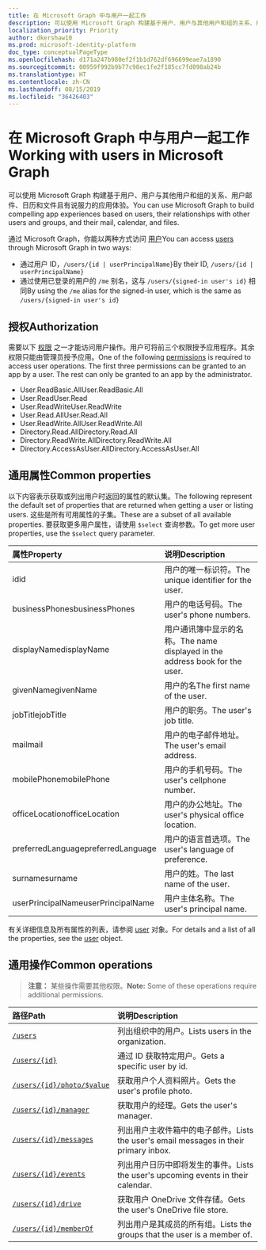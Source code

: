 ```yaml
---
title: 在 Microsoft Graph 中与用户一起工作
description: 可以使用 Microsoft Graph 构建基于用户、用户与其他用户和组的关系、用户邮件、日历和文件且有说服力的应用体验。
localization_priority: Priority
author: dkershaw10
ms.prod: microsoft-identity-platform
doc_type: conceptualPageType
ms.openlocfilehash: d171a247b980ef2f1b1d762df696699eae7a1890
ms.sourcegitcommit: 00959f992b9b77c98ec1fe2f185cc7fd098ab24b
ms.translationtype: HT
ms.contentlocale: zh-CN
ms.lasthandoff: 08/15/2019
ms.locfileid: "36426403"
---
```

# <a name="working-with-users-in-microsoft-graph"></a><span data-ttu-id="fcf2b-103">在 Microsoft Graph 中与用户一起工作</span><span class="sxs-lookup"><span data-stu-id="fcf2b-103">Working with users in Microsoft Graph</span></span>

<span data-ttu-id="fcf2b-104">可以使用 Microsoft Graph 构建基于用户、用户与其他用户和组的关系、用户邮件、日历和文件且有说服力的应用体验。</span><span class="sxs-lookup"><span data-stu-id="fcf2b-104">You can use Microsoft Graph to build compelling app experiences based on users, their relationships with other users and groups, and their mail, calendar, and files.</span></span>

<span data-ttu-id="fcf2b-105">通过 Microsoft Graph，你能以两种方式访问 [用户](user.md)</span><span class="sxs-lookup"><span data-stu-id="fcf2b-105">You can access [users](user.md) through Microsoft Graph in two ways:</span></span>

- <span data-ttu-id="fcf2b-106">通过用户 ID，`/users/{id | userPrincipalName}`</span><span class="sxs-lookup"><span data-stu-id="fcf2b-106">By their ID, `/users/{id | userPrincipalName}`</span></span>
- <span data-ttu-id="fcf2b-107">通过使用已登录的用户的 `/me` 别名，这与 `/users/{signed-in user's id}` 相同</span><span class="sxs-lookup"><span data-stu-id="fcf2b-107">By using the `/me` alias for the signed-in user, which is the same as `/users/{signed-in user's id}`</span></span>

## <a name="authorization"></a><span data-ttu-id="fcf2b-108">授权</span><span class="sxs-lookup"><span data-stu-id="fcf2b-108">Authorization</span></span>

<span data-ttu-id="fcf2b-p101">需要以下 [权限](https://developer.microsoft.com/graph/docs/authorization/permission_scopes) 之一才能访问用户操作。用户可将前三个权限授予应用程序。其余权限只能由管理员授予应用。</span><span class="sxs-lookup"><span data-stu-id="fcf2b-p101">One of the following [permissions](https://developer.microsoft.com/graph/docs/authorization/permission_scopes) is required to access user operations. The first three permissions can be granted to an app by a user. The rest can only be granted to an app by the administrator.</span></span>

- <span data-ttu-id="fcf2b-112">User.ReadBasic.All</span><span class="sxs-lookup"><span data-stu-id="fcf2b-112">User.ReadBasic.All</span></span>
- <span data-ttu-id="fcf2b-113">User.Read</span><span class="sxs-lookup"><span data-stu-id="fcf2b-113">User.Read</span></span>
- <span data-ttu-id="fcf2b-114">User.ReadWrite</span><span class="sxs-lookup"><span data-stu-id="fcf2b-114">User.ReadWrite</span></span>
- <span data-ttu-id="fcf2b-115">User.Read.All</span><span class="sxs-lookup"><span data-stu-id="fcf2b-115">User.Read.All</span></span>
- <span data-ttu-id="fcf2b-116">User.ReadWrite.All</span><span class="sxs-lookup"><span data-stu-id="fcf2b-116">User.ReadWrite.All</span></span>
- <span data-ttu-id="fcf2b-117">Directory.Read.All</span><span class="sxs-lookup"><span data-stu-id="fcf2b-117">Directory.Read.All</span></span>
- <span data-ttu-id="fcf2b-118">Directory.ReadWrite.All</span><span class="sxs-lookup"><span data-stu-id="fcf2b-118">Directory.ReadWrite.All</span></span>
- <span data-ttu-id="fcf2b-119">Directory.AccessAsUser.All</span><span class="sxs-lookup"><span data-stu-id="fcf2b-119">Directory.AccessAsUser.All</span></span>

## <a name="common-properties"></a><span data-ttu-id="fcf2b-120">通用属性</span><span class="sxs-lookup"><span data-stu-id="fcf2b-120">Common properties</span></span>

<span data-ttu-id="fcf2b-121">以下内容表示获取或列出用户时返回的属性的默认集。</span><span class="sxs-lookup"><span data-stu-id="fcf2b-121">The following represent the default set of properties that are returned when getting a user or listing users.</span></span> <span data-ttu-id="fcf2b-122">这些是所有可用属性的子集。</span><span class="sxs-lookup"><span data-stu-id="fcf2b-122">These are a subset of all available properties.</span></span> <span data-ttu-id="fcf2b-123">要获取更多用户属性，请使用 `$select` 查询参数。</span><span class="sxs-lookup"><span data-stu-id="fcf2b-123">To get more user properties, use the `$select` query parameter.</span></span>

|<span data-ttu-id="fcf2b-124">属性</span><span class="sxs-lookup"><span data-stu-id="fcf2b-124">Property</span></span> |<span data-ttu-id="fcf2b-125">说明</span><span class="sxs-lookup"><span data-stu-id="fcf2b-125">Description</span></span> |
|:----------|:-------------|
|<span data-ttu-id="fcf2b-126">id</span><span class="sxs-lookup"><span data-stu-id="fcf2b-126">id</span></span> | <span data-ttu-id="fcf2b-127">用户的唯一标识符。</span><span class="sxs-lookup"><span data-stu-id="fcf2b-127">The unique identifier for the user.</span></span>|
|<span data-ttu-id="fcf2b-128">businessPhones</span><span class="sxs-lookup"><span data-stu-id="fcf2b-128">businessPhones</span></span> | <span data-ttu-id="fcf2b-129">用户的电话号码。</span><span class="sxs-lookup"><span data-stu-id="fcf2b-129">The user's phone numbers.</span></span>|
|<span data-ttu-id="fcf2b-130">displayName</span><span class="sxs-lookup"><span data-stu-id="fcf2b-130">displayName</span></span> | <span data-ttu-id="fcf2b-131">用户通讯簿中显示的名称。</span><span class="sxs-lookup"><span data-stu-id="fcf2b-131">The name displayed in the address book for the user.</span></span>|
|<span data-ttu-id="fcf2b-132">givenName</span><span class="sxs-lookup"><span data-stu-id="fcf2b-132">givenName</span></span>| <span data-ttu-id="fcf2b-133">用户的名</span><span class="sxs-lookup"><span data-stu-id="fcf2b-133">The first name of the user.</span></span> |
|<span data-ttu-id="fcf2b-134">jobTitle</span><span class="sxs-lookup"><span data-stu-id="fcf2b-134">jobTitle</span></span> | <span data-ttu-id="fcf2b-135">用户的职务。</span><span class="sxs-lookup"><span data-stu-id="fcf2b-135">The user's job title.</span></span>|
|<span data-ttu-id="fcf2b-136">mail</span><span class="sxs-lookup"><span data-stu-id="fcf2b-136">mail</span></span>| <span data-ttu-id="fcf2b-137">用户的电子邮件地址。</span><span class="sxs-lookup"><span data-stu-id="fcf2b-137">The user's email address.</span></span> |
|<span data-ttu-id="fcf2b-138">mobilePhone</span><span class="sxs-lookup"><span data-stu-id="fcf2b-138">mobilePhone</span></span> | <span data-ttu-id="fcf2b-139">用户的手机号码。</span><span class="sxs-lookup"><span data-stu-id="fcf2b-139">The user's cellphone number.</span></span>|
|<span data-ttu-id="fcf2b-140">officeLocation</span><span class="sxs-lookup"><span data-stu-id="fcf2b-140">officeLocation</span></span> | <span data-ttu-id="fcf2b-141">用户的办公地址。</span><span class="sxs-lookup"><span data-stu-id="fcf2b-141">The user's physical office location.</span></span>|
|<span data-ttu-id="fcf2b-142">preferredLanguage</span><span class="sxs-lookup"><span data-stu-id="fcf2b-142">preferredLanguage</span></span> | <span data-ttu-id="fcf2b-143">用户的语言首选项。</span><span class="sxs-lookup"><span data-stu-id="fcf2b-143">The user's language of preference.</span></span>|
|<span data-ttu-id="fcf2b-144">surname</span><span class="sxs-lookup"><span data-stu-id="fcf2b-144">surname</span></span>| <span data-ttu-id="fcf2b-145">用户的姓。</span><span class="sxs-lookup"><span data-stu-id="fcf2b-145">The last name of the user.</span></span> |
|<span data-ttu-id="fcf2b-146">userPrincipalName</span><span class="sxs-lookup"><span data-stu-id="fcf2b-146">userPrincipalName</span></span>| <span data-ttu-id="fcf2b-147">用户主体名称。</span><span class="sxs-lookup"><span data-stu-id="fcf2b-147">The user's principal name.</span></span> |

<span data-ttu-id="fcf2b-148">有关详细信息及所有属性的列表，请参阅 [user](user.md) 对象。</span><span class="sxs-lookup"><span data-stu-id="fcf2b-148">For details and a list of all the properties, see the [user](user.md) object.</span></span>

## <a name="common-operations"></a><span data-ttu-id="fcf2b-149">通用操作</span><span class="sxs-lookup"><span data-stu-id="fcf2b-149">Common operations</span></span>

> <span data-ttu-id="fcf2b-150">**注意：** 某些操作需要其他权限。</span><span class="sxs-lookup"><span data-stu-id="fcf2b-150">**Note:** Some of these operations require additional permissions.</span></span>

| <span data-ttu-id="fcf2b-151">路径</span><span class="sxs-lookup"><span data-stu-id="fcf2b-151">Path</span></span>    | <span data-ttu-id="fcf2b-152">说明</span><span class="sxs-lookup"><span data-stu-id="fcf2b-152">Description</span></span> |
|:---------|:-------------|
|[`/users`](../api/user-list.md) | <span data-ttu-id="fcf2b-153">列出组织中的用户。</span><span class="sxs-lookup"><span data-stu-id="fcf2b-153">Lists users in the organization.</span></span> |
|[`/users/{id}`](../api/user-get.md) | <span data-ttu-id="fcf2b-154">通过 ID 获取特定用户。</span><span class="sxs-lookup"><span data-stu-id="fcf2b-154">Gets a specific user by id.</span></span> |
|[`/users/{id}/photo/$value`](../api/profilephoto-get.md)| <span data-ttu-id="fcf2b-155">获取用户个人资料照片。</span><span class="sxs-lookup"><span data-stu-id="fcf2b-155">Gets the user's profile photo.</span></span> |
|[`/users/{id}/manager`](../api/user-list-manager.md) | <span data-ttu-id="fcf2b-156">获取用户的经理。</span><span class="sxs-lookup"><span data-stu-id="fcf2b-156">Gets the user's manager.</span></span> |
|[`/users/{id}/messages`](../api/user-list-messages.md)| <span data-ttu-id="fcf2b-157">列出用户主收件箱中的电子邮件。</span><span class="sxs-lookup"><span data-stu-id="fcf2b-157">Lists the user's email messages in their primary inbox.</span></span> |
|[`/users/{id}/events`](../api/user-list-events.md) | <span data-ttu-id="fcf2b-158">列出用户日历中即将发生的事件。</span><span class="sxs-lookup"><span data-stu-id="fcf2b-158">Lists the user's upcoming events in their calendar.</span></span> |
|[`/users/{id}/drive`](../api/drive-get.md)| <span data-ttu-id="fcf2b-159">获取用户 OneDrive 文件存储。</span><span class="sxs-lookup"><span data-stu-id="fcf2b-159">Gets the user's OneDrive file store.</span></span> |
|[`/users/{id}/memberOf`](../api/user-list-memberof.md)| <span data-ttu-id="fcf2b-160">列出用户是其成员的所有组。</span><span class="sxs-lookup"><span data-stu-id="fcf2b-160">Lists the groups that the user is a member of.</span></span> |
